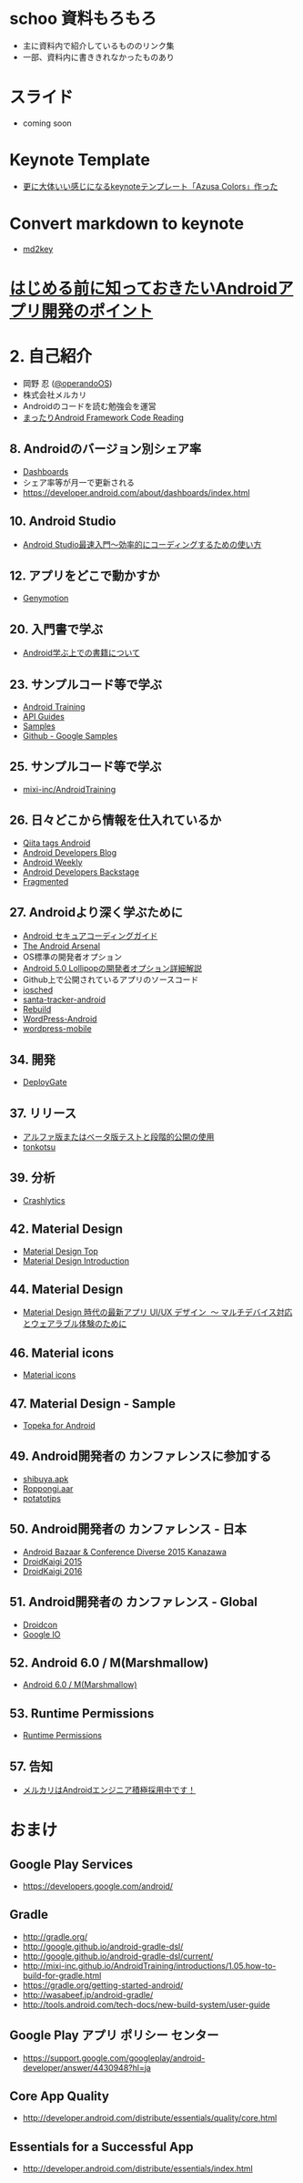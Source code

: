 
# schoo 資料もろもろ

* 主に資料内で紹介しているもののリンク集
* 一部、資料内に書ききれなかったものあり

# スライド

* coming soon

# Keynote Template

* [更に大体いい感じになるkeynoteテンプレート「Azusa Colors」作った](http://memo.sanographix.net/post/113681262780)

# Convert markdown to keynote

* [md2key](https://github.com/k0kubun/c)


# [はじめる前に知っておきたいAndroidアプリ開発のポイント](https://schoo.jp/class/2898)


# 2. 自己紹介

* 岡野 忍 ([@operandoOS](https://twitter.com/operandoOS))
* 株式会社メルカリ
* Androidのコードを読む勉強会を運営
 * [まったりAndroid Framework Code Reading](https://mandroidfcr.doorkeeper.jp/)


## 8. Androidのバージョン別シェア率

* [Dashboards](https://developer.android.com/about/dashboards/index.html)
 * シェア率等が月一で更新される
 *  https://developer.android.com/about/dashboards/index.html


## 10. Android Studio

* [Android Studio最速入門～効率的にコーディングするための使い方](http://gihyo.jp/dev/serial/01/android_studio)


## 12. アプリをどこで動かすか

* [Genymotion](https://www.genymotion.com/)


## 20. 入門書で学ぶ

* [Android学ぶ上での書籍について](http://hack-it-iron.hatenablog.com/entry/2015/03/22/195939)


## 23. サンプルコード等で学ぶ

* [Android Training](http://developer.android.com/training/index.html)
* [API Guides](http://developer.android.com/guide/index.html)
* [Samples](https://developer.android.com/samples/index.html)
* [Github - Google Samples](https://github.com/googlesamples?utf8=%E2%9C%93&query=android)

## 25. サンプルコード等で学ぶ

* [mixi-inc/AndroidTraining](https://github.com/mixi-inc/AndroidTraining)


## 26. 日々どこから情報を仕入れているか

* [Qiita tags Android](http://qiita.com/tags/android)
* [Android Developers Blog](http://android-developers.blogspot.jp/)
* [Android Weekly](http://androidweekly.net/#latest-issue)
* [Android Developers Backstage](http://androidbackstage.blogspot.jp/)
* [Fragmented](http://fragmentedpodcast.com/)


## 27. Androidより深く学ぶために

* [Android セキュアコーディングガイド](https://www.jssec.org/report/securecoding.html)
* [The Android Arsenal](https://android-arsenal.com/)
* OS標準の開発者オプション
 * [Android 5.0 Lollipopの開発者オプション詳細解説](http://techbooster.org/android/environment/16955/)
* Github上で公開されているアプリのソースコード
 * [iosched](https://github.com/google/iosched)
 * [santa-tracker-android](https://github.com/google/santa-tracker-android)
 * [Rebuild](https://github.com/rejasupotaro/Rebuild)
 * [WordPress-Android](https://github.com/wordpress-mobile/WordPress-Android)
 * [wordpress-mobile](https://github.com/wordpress-mobile)

## 34. 開発

* [DeployGate](https://deploygate.com/?locale=ja)


## 37. リリース

* [アルファ版またはベータ版テストと段階的公開の使用](https://support.google.com/googleplay/android-developer/answer/3131213)
* [tonkotsu](https://github.com/operando/tonkotsu)


## 39. 分析

* [Crashlytics](https://try.crashlytics.com/)


## 42. Material Design

* [Material Design Top](https://design.google.com/)
* [Material Design Introduction](https://www.google.com/design/spec/material-design/introduction.html)


## 44. Material Design

* [Material Design 時代の最新アプリ UI/UX デザイン  〜 マルチデバイス対応とウェアラブル体験のために](https://www.youtube.com/watch?v=xKrtTlCvB-Q&feature=youtu.be&t=3h59m34s)


## 46. Material icons

* [Material icons](https://www.google.com/design/icons/)


## 47. Material Design - Sample

* [Topeka for Android](https://github.com/googlesamples/android-topeka)


## 49. Android開発者の カンファレンスに参加する

* [shibuya.apk](http://shibuya-apk.connpass.com/)
* [Roppongi.aar](http://roppongi-aar.connpass.com/)
* [potatotips](potatotips)


## 50. Android開発者の カンファレンス - 日本

* [Android Bazaar & Conference Diverse 2015 Kanazawa](http://connpass.com/event/21874/)
* [DroidKaigi 2015](https://droidkaigi.github.io/2015/)
* [DroidKaigi 2016](https://droidkaigi.github.io/2016/)


## 51. Android開発者の カンファレンス - Global

* [Droidcon](http://droidcon.com/)
* [Google IO](https://events.google.com/io2015/)


## 52. Android 6.0 / M(Marshmallow)

* [Android 6.0 / M(Marshmallow)](http://developer.android.com/intl/ja/about/versions/marshmallow/android-6.0.html)


## 53. Runtime Permissions

* [Runtime Permissions](http://developer.android.com/intl/ja/training/permissions/index.html)


## 57. 告知

* [メルカリはAndroidエンジニア積極採用中です！](https://www.wantedly.com/projects/11969)


# おまけ


## Google Play Services

* https://developers.google.com/android/


## Gradle

* http://gradle.org/
* http://google.github.io/android-gradle-dsl/
* http://google.github.io/android-gradle-dsl/current/
* http://mixi-inc.github.io/AndroidTraining/introductions/1.05.how-to-build-for-gradle.html
* https://gradle.org/getting-started-android/
* http://wasabeef.jp/android-gradle/
* http://tools.android.com/tech-docs/new-build-system/user-guide


## Google Play アプリ ポリシー センター

* https://support.google.com/googleplay/android-developer/answer/4430948?hl=ja


## Core App Quality

* http://developer.android.com/distribute/essentials/quality/core.html


## Essentials for a Successful App

* http://developer.android.com/distribute/essentials/index.html
